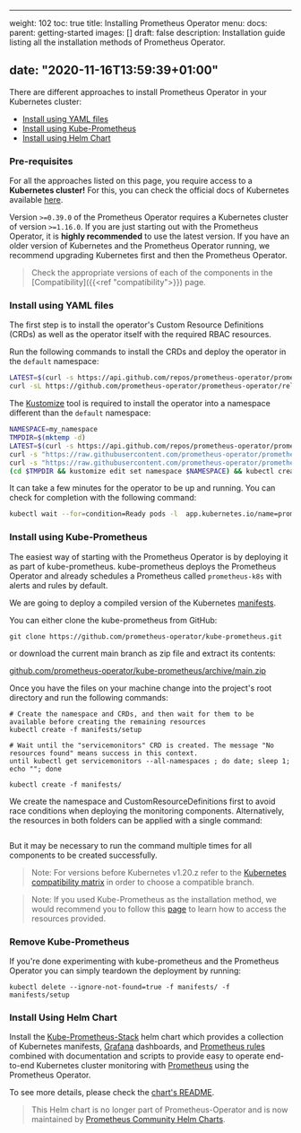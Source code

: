 ---
weight: 102
toc: true
title: Installing Prometheus Operator
menu:
    docs:
        parent: getting-started
images: []
draft: false
description: Installation guide listing all the installation methods of Prometheus Operator.
## date: "2020-11-16T13:59:39+01:00"

There are different approaches to install Prometheus Operator in your Kubernetes cluster:

- [Install using YAML files](#install-using-yaml-files)
- [Install using Kube-Prometheus](#install-using-kube-prometheus)
- [Install using Helm Chart](#install-using-helm-chart)

### Pre-requisites

For all the approaches listed on this page, you require access to a __Kubernetes cluster!__ For this, you can check the official docs of Kubernetes available [here](https://kubernetes.io/docs/tasks/tools/).

Version `>=0.39.0` of the Prometheus Operator requires a Kubernetes cluster of version `>=1.16.0`. If you are just starting out with the Prometheus Operator, it is __highly recommended__ to use the latest version. If you have an older version of Kubernetes and the Prometheus Operator running, we recommend upgrading Kubernetes first and then the Prometheus Operator.

> Check the appropriate versions of each of the components in the [Compatibility]({{<ref "compatibility">}}) page.

### Install using YAML files

The first step is to install the operator's Custom Resource Definitions (CRDs) as well as the operator itself with the required RBAC resources.

Run the following commands to install the CRDs and deploy the operator in the `default` namespace:

```bash
LATEST=$(curl -s https://api.github.com/repos/prometheus-operator/prometheus-operator/releases/latest | jq -cr .tag_name)
curl -sL https://github.com/prometheus-operator/prometheus-operator/releases/download/${LATEST}/bundle.yaml | kubectl create -f -

```

The [Kustomize](https://kubectl.docs.kubernetes.io/installation/kustomize/) tool is required to install the operator into a namespace different than the `default` namespace:

```bash
NAMESPACE=my_namespace
TMPDIR=$(mktemp -d)
LATEST=$(curl -s https://api.github.com/repos/prometheus-operator/prometheus-operator/releases/latest | jq -cr .tag_name)
curl -s "https://raw.githubusercontent.com/prometheus-operator/prometheus-operator/refs/tags/$LATEST/kustomization.yaml" > "$TMPDIR/kustomization.yaml"
curl -s "https://raw.githubusercontent.com/prometheus-operator/prometheus-operator/refs/tags/$LATEST/bundle.yaml" > "$TMPDIR/bundle.yaml"
(cd $TMPDIR && kustomize edit set namespace $NAMESPACE) && kubectl create -k "$TMPDIR"

```

It can take a few minutes for the operator to be up and running. You can check for completion with the following command:

```bash
kubectl wait --for=condition=Ready pods -l  app.kubernetes.io/name=prometheus-operator

```

### Install using Kube-Prometheus

The easiest way of starting with the Prometheus Operator is by deploying it as part of kube-prometheus. kube-prometheus deploys the Prometheus Operator and already schedules a Prometheus called `prometheus-k8s` with alerts and rules by default.

We are going to deploy a compiled version of the Kubernetes [manifests](https://github.com/prometheus-operator/kube-prometheus/tree/main/manifests).

You can either clone the kube-prometheus from GitHub:

```shell
git clone https://github.com/prometheus-operator/kube-prometheus.git

```

or download the current main branch as zip file and extract its contents:

[github.com/prometheus-operator/kube-prometheus/archive/main.zip](https://github.com/prometheus-operator/kube-prometheus/archive/main.zip)

Once you have the files on your machine change into the project's root directory and run the following commands:

```shell
# Create the namespace and CRDs, and then wait for them to be available before creating the remaining resources
kubectl create -f manifests/setup

# Wait until the "servicemonitors" CRD is created. The message "No resources found" means success in this context.
until kubectl get servicemonitors --all-namespaces ; do date; sleep 1; echo ""; done

kubectl create -f manifests/

```

We create the namespace and CustomResourceDefinitions first to avoid race conditions when deploying the monitoring components. Alternatively, the resources in both folders can be applied with a single command:



```ubectl create -f manifests/setup -f manifests

```

But it may be necessary to run the command multiple times for all components to be created successfully.

> Note: For versions before Kubernetes v1.20.z refer to the [Kubernetes compatibility matrix](https://github.com/prometheus-operator/kube-prometheus#kubernetes-compatibility-matrix) in order to choose a compatible branch.

> Note: If you used Kube-Prometheus as the installation method, we would recommend you to follow this [page](http://prometheus-operator.dev/kube-prometheus/kube/access-ui/) to learn how to access the resources provided.

### Remove Kube-Prometheus

If you're done experimenting with kube-prometheus and the Prometheus Operator you can simply teardown the deployment by running:

```shell
kubectl delete --ignore-not-found=true -f manifests/ -f manifests/setup

```

### Install Using Helm Chart

Install the [Kube-Prometheus-Stack](https://github.com/prometheus-community/helm-charts/tree/main/charts/kube-prometheus-stack) helm chart which provides a collection of Kubernetes manifests, [Grafana](https://grafana.com/) dashboards, and [Prometheus rules](https://prometheus.io/docs/prometheus/latest/configuration/recording_rules/) combined with documentation and scripts to provide easy to operate end-to-end Kubernetes cluster monitoring with [Prometheus](https://prometheus.io/) using the Prometheus Operator.

To see more details, please check the [chart's README](https://github.com/prometheus-community/helm-charts/tree/main/charts/kube-prometheus-stack#kube-prometheus-stack).

> This Helm chart is no longer part of Prometheus-Operator and is now maintained by [Prometheus Community Helm Charts](https://github.com/prometheus-community/helm-charts).
